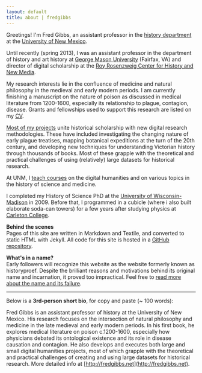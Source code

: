 ```yaml
---
layout: default
title: about | fredgibbs
---
```


Greetings! I'm Fred Gibbs, an assistant professor in the [history department](http://www.unm.edu/~hist/) at the [University of New Mexico](http://unm.edu). 

Until recently (spring 2013), I was an assistant professor in the department of history and art history at [George Mason University](http:///gmu.edu) (Fairfax, VA) and director of digital scholarship at the [Roy Rosenzweig Center for History and New Media](http://chnm.gmu.edu).

My research interests lie in the confluence of medicine and natural philosophy in the medieval and early modern periods. I am currently finishing a manuscript on the nature of poison as discussed in medical literature from 1200-1600, especially its relationship to plague, contagion, disease. Grants and fellowships used to support this research are listed on my [CV](../cv). 
<!-- As has almost everyone else&#8217;s, my work has been supported by numerous research grants and fellowships, including those from the [National Science Foundation](http://www.nsf.gov/awardsearch/showAward.do?AwardNumber=0551866), the [New York Academy of Medicine](http://www.nyam.org/grants/history-prev.html), and the [American Institute of the History of Pharmacy](http://www.pharmacy.wisc.edu/aihp).-->

[Most of my projects](../projects) unite historical scholarship with new digital research methodologies. These have included investigating the changing nature of early plague treatises, mapping botanical expeditions at the turn of the 20th century, and developing new techniques for understanding Victorian history through thousands of books. Most of these grapple with the theoretical and practical challenges of using (relatively) large datasets for historical research. 

At UNM, I [teach courses](../courses) on the digital humanities and on various topics in the history of science and medicine.

I completed my History of Science PhD at the [University of Wisconsin-Madison](http://wisc.edu) in 2009. Before that, I programmed in a cubicle (where i also built elaborate soda-can towers) for a few years after studying physics at [Carleton College](http://www.carleton.edu).

**Behind the scenes**<br>
Pages of this site are written in Markdown and Textile, and converted to static HTML with Jekyll. All code for this site is hosted in a [GitHub repository](https://github.com/fredgibbs/fredgibbs.github.io).

**What's in a name?**<br>
 Early followers will recognize this website as the website formerly known as historyproef. Despite the brilliant reasons and motivations behind its original name and incarnation, it proved too impractical. Feel free to [read more about the name and its failure](../why-historyproef-had-to-die/ "why historyproef had to die").



---

Below is a **3rd-person short bio**, for copy and paste (~ 100 words):

Fred Gibbs is an assistant professor of history at the University of New Mexico. His research focuses on the intersection of natural philosophy and medicine in the late medieval and early modern periods. In his first book, he explores medical literature on poison c.1200-1600, especially how physicians debated its ontological existence and its role in disease causation and contagion. He also develops and executes both large and small digital humanities projects, most of which grapple with the theoretical and practical challenges of creating and using large datasets for historical research. More detailed info at [http://fredgibbs.net](http://fredgibbs.net).

